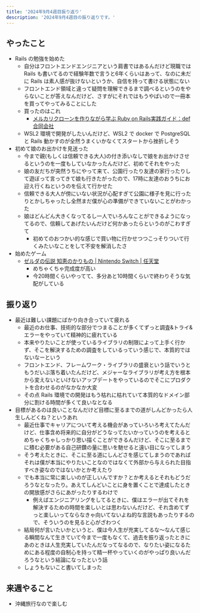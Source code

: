```yaml
---
title: '2024年9月4週目振り返り'
description: '2024年9月4週目の振り返りです。'
---
```


## やったこと

- Rails の勉強を始めた
  - 自分はフロントエンドエンジニアという肩書ではあるんだけど現職では Rails も書いてるので経験年数で言うと6年くらいはあって、なのに未だに Rails は素人感が抜けないというか、自信を持って書ける状態にない
  - フロントエンド領域と違って疑問を理解できるまで調べるというのをやらないことが答えなんだけど、さすがにそれではもうやばいので一冊本を買ってやってみることにした
  - 買ったのはこれ
    - [メルカリクローンを作りながら学ぶ Ruby on Rails実践ガイド：def合同会社](https://techbookfest.org/product/98Xb7gpkCrTagGUVj6tQiU?productVariantID=cGYPwU1X1zgNBX2SNqkbY3)
  - WSL2 環境で開発がしたいんだけど、WSL2 で docker で PostgreSQL と Rails 動かすのが全然うまくいかなくてスタートから挫折しそう
- 初めて娘のお出かけを見送った
  - 今まで親(もしくは信頼できる大人)の付き添いなしで娘をお出かけさせるというのを一度もしていなかったんだけど、初めてそれをやった
  - 娘の友だちが突然うちにやって来て、公園行ったり友達の家行ったりして遊ぼって言ってきて娘も行きたがったので、17時に友達のおうちにお迎え行くねというのを伝えて行かせた
  - 信頼できる大人が傍にいない状況が心配すぎて公園に様子を見に行ったりとかしちゃったし全然まだ僕が心の準備ができていないことがわかった
  - 娘はどんどん大きくなってるし一人でいろんなことができるようになってるので、信頼してあげたいんだけど何かあったらというのがこわすぎて
    - 初めてのおつかい的な感じで買い物に行かせつつこっそりついて行くみたいなことをして不安を解消したさ
- 始めたゲーム
  - [ゼルダの伝説 知恵のかりもの | Nintendo Switch | 任天堂](https://www.nintendo.com/jp/switch/bdgea/index.html)
    - めちゃくちゃ完成度が高い
    - 今20時間くらいやってて、多分あと10時間くらいで終わりそうな気配がしている

## 振り返り

- 最近は難しい課題にばかり向き合っていて疲れる
  - 最近のお仕事、技術的な部分でつまることが多くてずっと調査&トライ&エラーをやっていて精神的に疲れている
  - 本来やりたいことが使っているライブラリの制限によって上手く行かず、そこを解決するための調査をしているっていう感じで、本質的ではないなーという
  - フロントエンド、フレームワーク・ライブラリの盛衰という話でいうともうだいぶ落ち着いたんだけど、メジャーなライブラリが考え方を根本から変えないといけないアップデートをやっているのでそこにプロダクトを合わせるのがなかなか大変
  - その点 Rails 環境での開発はもう枯れに枯れていて本質的なドメイン部分に割ける時間が多くて良いなとなる
- 目標があるのは良いことなんだけど目標に至るまでの道がしんどかったら人生しんどくね？というあれ
  - 最近仕事でキャリアについて考える機会があっていろいろ考えてたんだけど、仕事含め将来的に自分がどうなってたいかっていうのを考えるとめちゃくちゃしっかり思い描くことができるんだけど、そこに至るまでに積む必要がある自己研鑽の量に思いを馳せると遠い目になってしまう
  - そう考えたときに、そこに至る道にしんどさを感じてしまうのであればそれは僕が本当にやりたいことなのではなくて外部から与えられた目指すべき姿なのではないかとか考えたり
  - でも本当に常に楽しいのが正しいんですか？とか考えるとそれもどうだろうなとなったり。あえてしんどいことに身を置くことで達成したときの開放感がさらにあがったりするわけで
    - 例えばエンジニアリングをしてるときに、僕はエラーが出てそれを解決するための時間を楽しいとは思わないんだけど、それ含めてずっと楽しいってならなきゃ向いてないよね的な言説もあったりするので、そういうのを見ると心がざわつく
  - 結局何が言いたいかというと、僕は今人生が充実してるな〜なんて感じる瞬間なんて生きていて今まで一度もなくて、過去を振り返ったときにあのときは人生充実していたんだなってなるので、なりたい姿になるためにある程度の自制心を持って精一杯やっていくのがやっぱり良いんだろうなという結論になったという話
  - しょうもないこと書いてしまった

## 来週やること

- 沖縄旅行なので楽しむ
